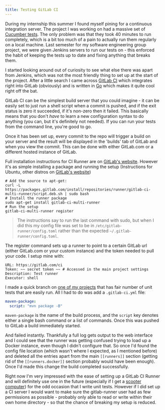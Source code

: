 ```yaml
---
title: Testing GitLab CI
---
```


During my internship this summer I found myself pining for a continuous integration server. The project I was working on had a massive set of [Cucumber tests](https://github.com/cucumber/cucumber-rails). The only problem was that they took 40 minutes to run completely, which is a bit too much of a pain to actually run them regularly on a local machine. Last semester for my software engineering group project, we were given Jenkins servers to run our tests on - this enforced the habit of keeping the tests up to date and fixing anything that breaks them.

I started looking around out of curiosity to see what else there was apart from Jenkins, which was not the most friendly thing to set up at the start of the project. After a little search I came across [GitLab CI](https://about.gitlab.com/gitlab-ci/) which integrates right into GitLab (obviously) and is written in [Go](https://golang.org) which makes it quite cool right off the bat.

GitLab CI can be the simplest build server that you could imagine - it can be easily set to just run a shell script when a commit is pushed, and if the exit status is zero it succeeded, if it's non-zero then it failed. This basically means that you don't _have_ to learn a new configuration syntax to do anything (you can, but it's definitely not needed). If you can run your tests from the command line, you're good to go.

Once it has been set up, every commit to the repo will trigger a build on your server and the result will be displayed in the 'builds' tab of GitLab and when you view the commit. This can be done with either GitLab.com or a different hosted instance of GitLab.

Full installation instructions for CI Runner are on [GitLab's website]. However it's as simple installing a package and running the setup (Instructions for Ubuntu, other distros on [GitLab's website])

```shell
# Add the source to apt-get:
curl -L https://packages.gitlab.com/install/repositories/runner/gitlab-ci-multi-runner/script.deb.sh | sudo bash
# Install the runner package
sudo apt-get install gitlab-ci-multi-runner
# Run the setup
gitlab-ci-multi-runner register
```

> The instructions say to run the last command with sudo, but when I did this my config file was set to be in `/etc/gitlab-runner/config.toml` rather than the expected `~/.gitlab-runner/config.toml`.

The register command sets up a runner to point to a certain GitLab url (either GitLab.com or your custom instance) and the token needed to pull your code. I setup mine with:

```
URL: https://gitlab.com/ci
Token: ~~ secret token ~~ # Accessed in the main project settings
Description: Test runner
Executor: shell
```

I made a quick branch on [one of my projects](https://github.com/willhbr/WORM) that has fair number of unit tests that are easily run. All I had to do was add a `.gitlab-ci.yml` file:

```yaml
maven-package:
  script: "mvn package -B"
```

`maven-package` is the name of the build process, and the `script` key denotes either a single bash command or a list of commands. Once this was pushed to GitLab a build immediately started.

And failed instantly. Thankfully a full log gets output to the web interface and I could see that the runner was getting confused trying to load up a Docker instance, even though I didn't configure that. So once I'd found the config file location (which wasn't where I expected, as I mentioned before) and deleted all the entries apart from the main `[[runners]]` section (getting rid of the `[[runners.docker]]` section probably would have been enough). Once I'd made this change the build completed successfully.

Right now I'm very impressed with the ease of setting up a GitLab CI Runner and will definitely use one in the future (especially if I get a [scooter computer](https://blog.codinghorror.com/the-scooter-computer/)) for the odd occasion that I write unit tests. However if I did set up a CI server I would want to make sure the gitlab-runner user had as few permissions as possible - probably only able to read or write within their own home directory - so that the chance of breaking my setup is reduced.

[Gitlab's website]: https://gitlab.com/gitlab-org/gitlab-ci-multi-runner/blob/master/docs/install/linux-repository.md
